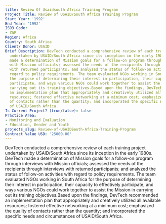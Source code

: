 ```yaml
---
title: Review Of Usaidsouth Africa Training Program
Project Title: Review of USAID/South Africa Training Program
Start Year: '1992'
End Year: '1992'
ISO3 Code:
- ZAF
Region: Africa
Country: South Africa
Client/ Donor: USAID
Brief Description: DevTech conducted a comprehensive review of each training project
  undertaken by USAID/South Africa since its inception in the early 1980s. DevTech
  made a determination of Mission goals for a follow-on program through interviews
  with Mission officials; assessed the needs of the recipients through interviews
  with returned participants; and analyzed the status of follow-on activities with
  regard to policy requirements. The team evaluated NGOs working in South Africa for
  the purpose of determining their interest in participation, their capacity to effectively
  participate, and ways various NGOs could work together to assist the Mission in
  carrying out its training objectives.Based upon the findings, DevTech recommended
  an implementation plan that appropriately and creatively utilized all available
  resources; fostered effective networking at a minimum cost; emphasized the quality
  of contacts rather than the quantity; and incorporated the specific needs and circumstances
  of USAID/South Africa.
Is Current Project? (true/false): false
Practice Area:
- Monitoring and Evaluation
- Education, Gender and Youth
projects_slug: Review-of-USAIDSouth-Africa-Training-Program
Contract Value USD: '25000.00'
---
```


DevTech conducted a comprehensive review of each training project undertaken by USAID/South Africa since its inception in the early 1980s. DevTech made a determination of Mission goals for a follow-on program through interviews with Mission officials; assessed the needs of the recipients through interviews with returned participants; and analyzed the status of follow-on activities with regard to policy requirements. The team evaluated NGOs working in South Africa for the purpose of determining their interest in participation, their capacity to effectively participate, and ways various NGOs could work together to assist the Mission in carrying out its training objectives.Based upon the findings, DevTech recommended an implementation plan that appropriately and creatively utilized all available resources; fostered effective networking at a minimum cost; emphasized the quality of contacts rather than the quantity; and incorporated the specific needs and circumstances of USAID/South Africa.
